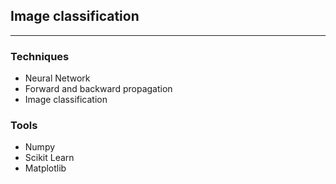 ## Image classification
___

### Techniques

* Neural Network
* Forward and backward propagation
* Image classification

### Tools

* Numpy
* Scikit Learn
* Matplotlib